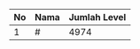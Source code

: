 | No | Nama            | Jumlah Level |
|----|-----------------|--------------|
| 1  | #    |    4974        |
